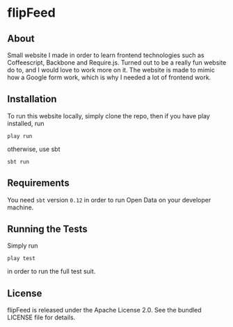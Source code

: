 flipFeed
=====================================

## About

Small website I made in order to learn frontend technologies such as Coffeescript, Backbone and Require.js. Turned out to be a really fun website do to, and I would love to work more on it. The website is made to mimic how a Google form work, which is why I needed a lot of frontend work. 

## Installation

To run this website locally, simply clone the repo, then if you have play installed, run

    play run

otherwise, use sbt

    sbt run

## Requirements

You need `sbt` version `0.12` in order to run Open Data on your developer machine.

## Running the Tests

Simply run

    play test

in order to run the full test suit.

## License

flipFeed is released under the Apache License 2.0. See the bundled LICENSE file for details.
